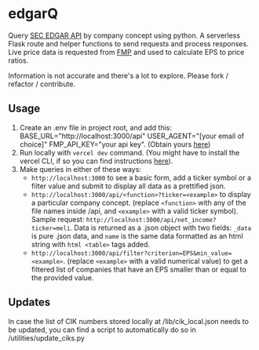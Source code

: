 # edgarQ

Query [SEC EDGAR API](https://www.sec.gov/edgar/sec-api-documentation) by company concept using python. A serverless Flask route and helper functions to send requests and process responses. Live price data is requested from [FMP](https://site.financialmodelingprep.com) and used to calculate EPS to price ratios.

Information is not accurate and there's a lot to explore. Please fork / refactor / contribute.

## Usage

1. Create an .env file in project root, and add this:  
   BASE_URL="http://localhost:3000/api"
   USER_AGENT="[your email of choice]"
   FMP_API_KEY="your api key". (Obtain yours [here](https://site.financialmodelingprep.com))
2. Run locally with `vercel dev` command. (You might have to install the vercel CLI, if so you can find instructions [here](https://vercel.com/docs/cli)).
3. Make queries in either of these ways:
   - `http://localhost:3000` to see a basic form, add a ticker symbol or a filter value and submit to display all data as a prettified json.
   - `http://localhost:3000/api/<function>?ticker=<example>` to display a particular company concept. (replace `<function>` with any of the file names inside /api, and `<example>` with a valid ticker symbol). Sample request: `http://localhost:3000/api/net_income?ticker=meli`. Data is returned as a .json object with two fields: `_data` is pure .json data, and `name` is the same data formatted as an html string with `html <table>` tags added.
   - `http://localhost:3000/api/filter?criterion=EPS&min_value=<example>`. (replace `<example>` with a valid numerical value) to get a filtered list of companies that have an EPS smaller than or equal to the provided value.

## Updates

In case the list of CIK numbers stored locally at /lib/cik_local.json needs to be updated, you can find a script to automatically do so in /utilities/update_ciks.py
